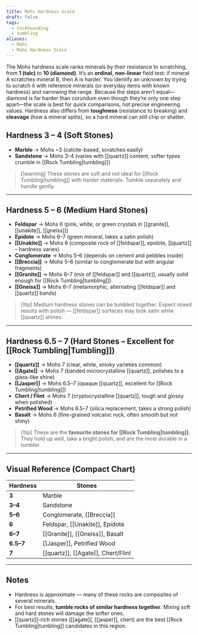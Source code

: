 ```yaml
---
title: Mohs Hardness Scale
draft: false
tags:
  - rockhounding
  - tumbling
aliases:
  - Mohs
  - Mohs Hardness Scale
---
```

The Mohs hardness scale ranks minerals by their resistance to scratching, from **1 (talc)** to **10 (diamond)**. It’s an **ordinal**, **non-linear** field test: if mineral A scratches mineral B, then A is harder. You identify an unknown by trying to scratch it with reference minerals (or everyday items with known hardness) and narrowing the range. Because the steps aren’t equal—diamond is far harder than corundum even though they’re only one step apart—the scale is best for quick comparisons, not precise engineering values. Hardness also differs from **toughness** (resistance to breaking) and **cleavage** (how a mineral splits), so a hard mineral can still chip or shatter.

## Hardness 3 – 4 (Soft Stones)
- **Marble** → Mohs ~3 (calcite-based, scratches easily)  
- **Sandstone** → Mohs 3–4 (varies with [[quartz]] content; softer types crumble in [[Rock Tumbling|tumbling]])  

> [!warning] These stones are soft and not ideal for [[Rock Tumbling|tumbling]] with harder materials. Tumble separately and handle gently.

---

## Hardness 5 – 6 (Medium Hard Stones)
- **Feldspar** → Mohs 6 (pink, white, or green crystals in [[granite]], [[unakite]], [[gneiss]])  
- **Epidote** → Mohs 6–7 (green mineral, takes a satin polish)  
- **[[Unakite]]** → Mohs 6 (composite rock of [[feldspar]], epidote, [[quartz]] – hardness varies)  
- **Conglomerate** → Mohs 5–6 (depends on cement and pebbles inside)  
- **[[Breccia]]** → Mohs 5–6 (similar to conglomerate but with angular fragments)  
- **[[Granite]]** → Mohs 6–7 (mix of [[feldspar]] and [[quartz]], usually solid enough for [[Rock Tumbling|tumbling]])  
- **[[Gneiss]]** → Mohs 6–7 (metamorphic, alternating [[feldspar]] and [[quartz]] bands)  

> [!tip] Medium hardness stones can be tumbled together. Expect mixed results with polish — [[feldspar]] surfaces may look satin while [[quartz]] shines.

---

## Hardness 6.5 – 7 (Hard Stones – Excellent for [[Rock Tumbling|Tumbling]])
- **[[quartz]]** → Mohs 7 (clear, white, smoky varieties common)  
- **[[Agate]]** → Mohs 7 (banded microcrystalline [[quartz]], polishes to a glass-like shine)  
- **[[Jasper]]** → Mohs 6.5–7 (opaque [[quartz]], excellent for [[Rock Tumbling|tumbling]])  
- **Chert / Flint** → Mohs 7 (cryptocrystalline [[quartz]], tough and glossy when polished)  
- **Petrified Wood** → Mohs 6.5–7 (silica replacement, takes a strong polish)  
- **Basalt** → Mohs 6 (fine-grained volcanic rock, often smooth but not shiny)  

> [!tip] These are the **favourite stones for [[Rock Tumbling|tumbling]]**. They hold up well, take a bright polish, and are the most durable in a tumbler.

---

## Visual Reference (Compact Chart)

| Hardness | Stones |
|----------|--------|
| **3** | Marble |
| **3–4** | Sandstone |
| **5–6** | Conglomerate, [[Breccia]] |
| **6** | Feldspar, [[Unakite]], Epidote |
| **6–7** | [[Granite]], [[Gneiss]], Basalt |
| **6.5–7** | [[Jasper]], Petrified Wood |
| **7** | [[quartz]], [[Agate]], Chert/Flint |

---

## Notes
- Hardness is approximate — many of these rocks are composites of several minerals.  
- For best results, **tumble rocks of similar hardness together**. Mixing soft and hard stones will damage the softer ones.  
- [[quartz]]-rich stones ([[agate]], [[jasper]], chert) are the best [[Rock Tumbling|tumbling]] candidates in this region.  
